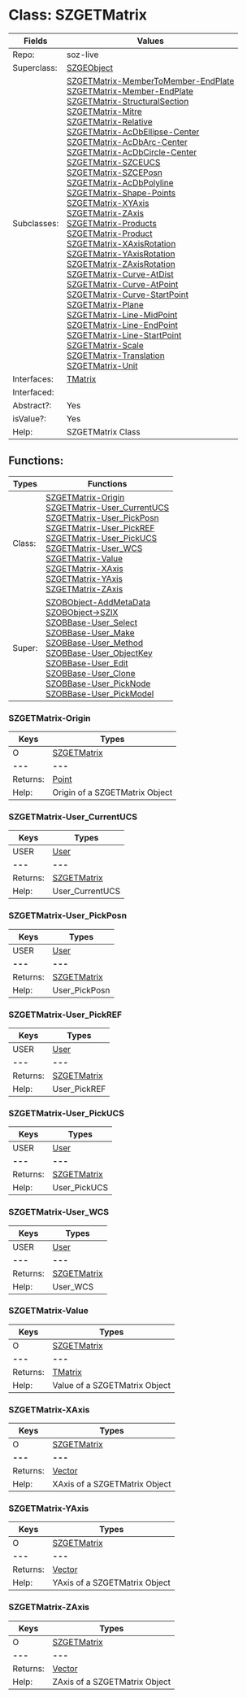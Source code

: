 
# Class:	SZGETMatrix

| Fields | Values |
| --------- | --------- |
| Repo: | soz-live |
| Superclass: | [SZGEObject](SZGEObject.html) |
| Subclasses: | [SZGETMatrix-MemberToMember-EndPlate](SZGETMatrix-MemberToMember-EndPlate.html) <br> [SZGETMatrix-Member-EndPlate](SZGETMatrix-Member-EndPlate.html) <br> [SZGETMatrix-StructuralSection](SZGETMatrix-StructuralSection.html) <br> [SZGETMatrix-Mitre](SZGETMatrix-Mitre.html) <br> [SZGETMatrix-Relative](SZGETMatrix-Relative.html) <br> [SZGETMatrix-AcDbEllipse-Center](SZGETMatrix-AcDbEllipse-Center.html) <br> [SZGETMatrix-AcDbArc-Center](SZGETMatrix-AcDbArc-Center.html) <br> [SZGETMatrix-AcDbCircle-Center](SZGETMatrix-AcDbCircle-Center.html) <br> [SZGETMatrix-SZCEUCS](SZGETMatrix-SZCEUCS.html) <br> [SZGETMatrix-SZCEPosn](SZGETMatrix-SZCEPosn.html) <br> [SZGETMatrix-AcDbPolyline](SZGETMatrix-AcDbPolyline.html) <br> [SZGETMatrix-Shape-Points](SZGETMatrix-Shape-Points.html) <br> [SZGETMatrix-XYAxis](SZGETMatrix-XYAxis.html) <br> [SZGETMatrix-ZAxis](SZGETMatrix-ZAxis.html) <br> [SZGETMatrix-Products](SZGETMatrix-Products.html) <br> [SZGETMatrix-Product](SZGETMatrix-Product.html) <br> [SZGETMatrix-XAxisRotation](SZGETMatrix-XAxisRotation.html) <br> [SZGETMatrix-YAxisRotation](SZGETMatrix-YAxisRotation.html) <br> [SZGETMatrix-ZAxisRotation](SZGETMatrix-ZAxisRotation.html) <br> [SZGETMatrix-Curve-AtDist](SZGETMatrix-Curve-AtDist.html) <br> [SZGETMatrix-Curve-AtPoint](SZGETMatrix-Curve-AtPoint.html) <br> [SZGETMatrix-Curve-StartPoint](SZGETMatrix-Curve-StartPoint.html) <br> [SZGETMatrix-Plane](SZGETMatrix-Plane.html) <br> [SZGETMatrix-Line-MidPoint](SZGETMatrix-Line-MidPoint.html) <br> [SZGETMatrix-Line-EndPoint](SZGETMatrix-Line-EndPoint.html) <br> [SZGETMatrix-Line-StartPoint](SZGETMatrix-Line-StartPoint.html) <br> [SZGETMatrix-Scale](SZGETMatrix-Scale.html) <br> [SZGETMatrix-Translation](SZGETMatrix-Translation.html) <br> [SZGETMatrix-Unit](SZGETMatrix-Unit.html) |
| Interfaces: | [TMatrix](TMatrix.html) |
| Interfaced: |  |
| Abstract?: | Yes |
| isValue?: | Yes |
| Help: | SZGETMatrix Class |


## Functions:

| Types | Functions |
| --------- | --------- |
| Class: | [SZGETMatrix-Origin](#SZGETMatrix-Origin) <br> [SZGETMatrix-User_CurrentUCS](#SZGETMatrix-User_CurrentUCS) <br> [SZGETMatrix-User_PickPosn](#SZGETMatrix-User_PickPosn) <br> [SZGETMatrix-User_PickREF](#SZGETMatrix-User_PickREF) <br> [SZGETMatrix-User_PickUCS](#SZGETMatrix-User_PickUCS) <br> [SZGETMatrix-User_WCS](#SZGETMatrix-User_WCS) <br> [SZGETMatrix-Value](#SZGETMatrix-Value) <br> [SZGETMatrix-XAxis](#SZGETMatrix-XAxis) <br> [SZGETMatrix-YAxis](#SZGETMatrix-YAxis) <br> [SZGETMatrix-ZAxis](#SZGETMatrix-ZAxis) |
| Super: | [SZOBObject-AddMetaData](SZOBObject.html) <br> [SZOBObject->SZIX](SZOBObject.html) <br> [SZOBBase-User_Select](SZOBBase.html) <br> [SZOBBase-User_Make](SZOBBase.html) <br> [SZOBBase-User_Method](SZOBBase.html) <br> [SZOBBase-User_ObjectKey](SZOBBase.html) <br> [SZOBBase-User_Edit](SZOBBase.html) <br> [SZOBBase-User_Clone](SZOBBase.html) <br> [SZOBBase-User_PickNode](SZOBBase.html) <br> [SZOBBase-User_PickModel](SZOBBase.html) |


### SZGETMatrix-Origin

| Keys | Types |
| --------- | --------- |
| O | [SZGETMatrix](SZGETMatrix.html) |
| **---** | **---** |
| Returns: | [Point](Point.html) |
| Help: | Origin of a SZGETMatrix Object |

### SZGETMatrix-User_CurrentUCS

| Keys | Types |
| --------- | --------- |
| USER | [User](User.html) |
| **---** | **---** |
| Returns: | [SZGETMatrix](SZGETMatrix.html) |
| Help: | User_CurrentUCS |

### SZGETMatrix-User_PickPosn

| Keys | Types |
| --------- | --------- |
| USER | [User](User.html) |
| **---** | **---** |
| Returns: | [SZGETMatrix](SZGETMatrix.html) |
| Help: | User_PickPosn |

### SZGETMatrix-User_PickREF

| Keys | Types |
| --------- | --------- |
| USER | [User](User.html) |
| **---** | **---** |
| Returns: | [SZGETMatrix](SZGETMatrix.html) |
| Help: | User_PickREF |

### SZGETMatrix-User_PickUCS

| Keys | Types |
| --------- | --------- |
| USER | [User](User.html) |
| **---** | **---** |
| Returns: | [SZGETMatrix](SZGETMatrix.html) |
| Help: | User_PickUCS |

### SZGETMatrix-User_WCS

| Keys | Types |
| --------- | --------- |
| USER | [User](User.html) |
| **---** | **---** |
| Returns: | [SZGETMatrix](SZGETMatrix.html) |
| Help: | User_WCS |

### SZGETMatrix-Value

| Keys | Types |
| --------- | --------- |
| O | [SZGETMatrix](SZGETMatrix.html) |
| **---** | **---** |
| Returns: | [TMatrix](TMatrix.html) |
| Help: | Value of a SZGETMatrix Object |

### SZGETMatrix-XAxis

| Keys | Types |
| --------- | --------- |
| O | [SZGETMatrix](SZGETMatrix.html) |
| **---** | **---** |
| Returns: | [Vector](Vector.html) |
| Help: | XAxis of a SZGETMatrix Object |

### SZGETMatrix-YAxis

| Keys | Types |
| --------- | --------- |
| O | [SZGETMatrix](SZGETMatrix.html) |
| **---** | **---** |
| Returns: | [Vector](Vector.html) |
| Help: | YAxis of a SZGETMatrix Object |

### SZGETMatrix-ZAxis

| Keys | Types |
| --------- | --------- |
| O | [SZGETMatrix](SZGETMatrix.html) |
| **---** | **---** |
| Returns: | [Vector](Vector.html) |
| Help: | ZAxis of a SZGETMatrix Object |

